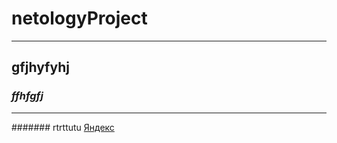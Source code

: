 # **netologyProject**
______________
## gfjhyfyhj

### *ffhfgfj*
______________
####### rtrttutu
[Яндекс](https://ya.ru)
